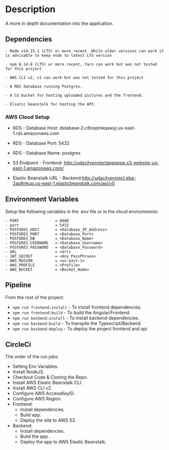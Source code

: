# Description
A more in depth documentation into the application.

## Dependencies

```
- Node v14.15.1 (LTS) or more recent. While older versions can work it is advisable to keep node to latest LTS version

- npm 6.14.8 (LTS) or more recent, Yarn can work but was not tested for this project

- AWS CLI v2, v1 can work but was not tested for this project

- A RDS database running Postgres.

- A S3 bucket for hosting uploaded pictures and the frontend.

- Elsatic beanstalk for hosting the API.

```

### AWS Cloud Setup

- RDS - Database Host: database-2.c8nopmkqawyj.us-east-1.rds.amazonaws.com
- RDS - Database Port: 5432
- RDS - Database Name: postgres

- S3 Endpoint - Frontend: http://udacityprojectapppppp.s3-website-us-east-1.amazonaws.com/

- Elastic Beanstalk URL - Backend:http://udacityproject.eba-2ap8nkup.us-east-1.elasticbeanstalk.com/api/v0

## Environment Variables

Setup the following variables in the .env file or in the cloud environments:
```
- PORT                = 8080
- port                = 5432
- POSTGRES_HOST       = <Database_IP_Address>
- POSTGRES_PORT       = <Database_Port>
- POSTGRES_DB         = <Database_Name>
- POSTGRES_USERNAME   = <Database_Username>
- POSTGRES_PASSWORD   = <Database_Password>
- URL                 = <Url>
- JWT_SECRET          = <Any_PassPhrase>
- AWS_REGION          = <us-east-1>
- AWS_PROFILE         = <Profile>
- AWS_BUCKET          = <Bucket_Name>
```


## Pipeline

From the root of the project:
- `npm run frontend:install`    - To install frontend dependencies.
- `npm run frontend:build`      - To build the Angular/Frontend.
- `npm run backend:install`     - To install backend dependencies.
- `npm run backend:build`       - To transpile the Typescript/Backend.
- `npm run backend:deploy`      - To deploy the project frontend and api 

## CircleCi

The order of the run jobs:
- Setting Env Variables.
- Install NodeJS.
- Checkout Code & Cloning the Repo.
- Install AWS Elastic Beanstalk CLI.
- Install AWS CLI v2.
- Configure AWS AccessKeyID.
- Configure AWS Region.
- Frontend:
  - Install dependencies.
  - Build app.
  - Deploy the site to AWS S3.
- Backend:
  - Install dependencies.
  - Build the app .
  - Deploy the app to AWS Elastic Beanstalk.
